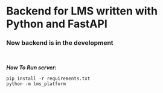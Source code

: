 # Backend for LMS written with Python and FastAPI

### Now backend is in the development

<br />

**_How To Run server:_**

```
pip install -r requirements.txt
python -m lms_platform
```
